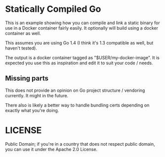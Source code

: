# Statically Compiled Go

This is an example showing how you can compile and link a static binary for use in a Docker container fairly easily.
It optionally will build using a docker container as well.

This assumes you are using Go 1.4 (I think it's 1.3 compatible as well, but haven't tested).

The output is a docker container tagged as "$USER/my-docker-image". It is
expected you use this as inspiration and edit it to suit your code / needs.

## Missing parts

This does not provide an opinion on Go project structure / vendoring currently. It might in the future.

There also is likely a better way to handle bundling certs depending on exactly what you're doing.

# LICENSE

Public Domain; if you're in a country that does not respect public domain, you can use it under the Apache 2.0 License.
